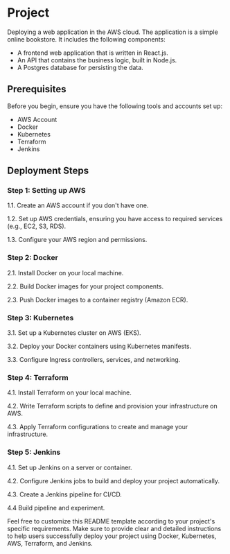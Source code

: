 # Project
Deploying a web application in the AWS cloud.
The application is a simple online bookstore. It includes the following components:
- A frontend web application that is written in React.js.
- An API that contains the business logic, built in Node.js.
- A Postgres database for persisting the data.

## Prerequisites

Before you begin, ensure you have the following tools and accounts set up:

- AWS Account
- Docker
- Kubernetes
- Terraform
- Jenkins

## Deployment Steps

### Step 1: Setting up AWS

1.1. Create an AWS account if you don't have one.

1.2. Set up AWS credentials, ensuring you have access to required services (e.g., EC2, S3, RDS).

1.3. Configure your AWS region and permissions.

### Step 2: Docker

2.1. Install Docker on your local machine.

2.2. Build Docker images for your project components.

2.3. Push Docker images to a container registry (Amazon ECR).

### Step 3: Kubernetes

3.1. Set up a Kubernetes cluster on AWS (EKS).

3.2. Deploy your Docker containers using Kubernetes manifests.

3.3. Configure Ingress controllers, services, and networking.

### Step 4: Terraform

4.1. Install Terraform on your local machine.

4.2. Write Terraform scripts to define and provision your infrastructure on AWS.

4.3. Apply Terraform configurations to create and manage your infrastructure.

### Step 5: Jenkins

4.1. Set up Jenkins on a server or container.

4.2. Configure Jenkins jobs to build and deploy your project automatically.

4.3. Create a Jenkins pipeline for CI/CD.

4.4 Build pipeline and experiment.


Feel free to customize this README template according to your project's specific requirements. Make sure to provide clear and detailed instructions to help users successfully deploy your project using Docker, Kubernetes, AWS, Terraform, and Jenkins.

